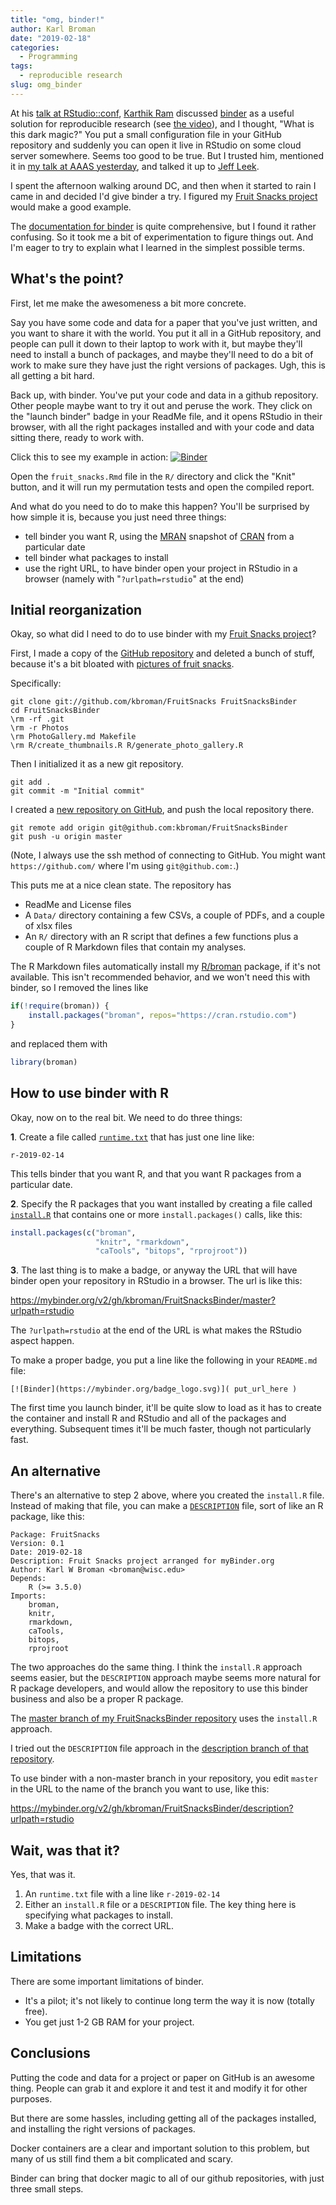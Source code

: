 ```yaml
---
title: "omg, binder!"
author: Karl Broman
date: "2019-02-18"
categories:
  - Programming
tags:
  - reproducible research
slug: omg_binder
---
```


At his [talk at
RStudio::conf](https://github.com/karthik/rstudio2019), [Karthik
Ram](https://inundata.org) discussed
[binder](https://mybinder.readthedocs.io/en/latest/index.html) as a
useful solution for reproducible research (see [the
video](https://resources.rstudio.com/rstudio-conf-2019/a-guide-to-modern-reproducible-data-science-with-r)),
and I thought, "What is this dark magic?" You put a small
configuration file in your GitHub repository and suddenly you can open it
live in RStudio on some cloud server somewhere. Seems too good to be true.
But I trusted him, mentioned it in [my talk at
AAAS yesterday](https://bit.ly/rrcollab), and talked it up to [Jeff
Leek](https://jtleek.com).

I spent the afternoon walking around DC, and then when it started to
rain I came in and decided I'd give binder a try. I figured my [Fruit
Snacks project](https://kbroman.org/FruitSnacks) would make a good
example.

The [documentation for
binder](https://mybinder.readthedocs.io/en/latest/index.html) is quite
comprehensive, but I found it rather confusing. So it took me a bit of
experimentation to figure things out. And I'm eager to try to
explain what I learned in the simplest possible terms.

## What's the point?

First, let me make the awesomeness a bit more concrete.

Say you have some code and data for a paper that you've just written,
and you want to share it with the world. You put it all in a GitHub
repository, and people can pull it down to their laptop to work with
it, but maybe they'll need to install a bunch of packages, and maybe
they'll need to do a bit of work to make sure they have just the right
versions of packages. Ugh, this is all getting a bit hard.

Back up, with binder. You've put your code and data in a github
repository. Other people maybe want to try it out and peruse the work.
They click on the "launch binder" badge in your ReadMe file, and it
opens RStudio in their browser, with all the right packages installed
and with your code and data sitting there, ready to work with.

Click this to see my example in action:
[![Binder](https://mybinder.org/badge_logo.svg)](https://mybinder.org/v2/gh/kbroman/FruitSnacksBinder/master?urlpath=rstudio)

Open the `fruit_snacks.Rmd` file in the `R/` directory and click the
"Knit" button, and it will run my permutation tests and open the
compiled report.

And what do you need to do to make this happen? You'll be surprised by
how simple it is, because you just need three things:

- tell binder you want R, using the
  [MRAN](https://mran.microsoft.com/) snapshot of
  [CRAN](https://cran.r-project.org) from a particular date
- tell binder what packages to install
- use the right URL, to have binder open your project in RStudio in a
  browser (namely with "`?urlpath=rstudio`" at the end)




## Initial reorganization

Okay, so what did I need to do to use binder with my [Fruit
Snacks project](https://kbroman.org/FruitSnacks)?

First, I made a copy of the [GitHub
repository](https://github.com/kbroman/FruitSnacks) and deleted a
bunch of stuff, because it's a bit bloated with [pictures of fruit
snacks](https://github.com/kbroman/FruitSnacks/blob/master/PhotoGallery.md).

Specifically:

```
git clone git://github.com/kbroman/FruitSnacks FruitSnacksBinder
cd FruitSnacksBinder
\rm -rf .git
\rm -r Photos
\rm PhotoGallery.md Makefile
\rm R/create_thumbnails.R R/generate_photo_gallery.R
```

Then I initialized it as a new git repository.

```
git add .
git commit -m "Initial commit"
```

I created a [new repository on
GitHub](https://github.com/kbroman/FruitSnacksBinder), and push the
local repository there.

```
git remote add origin git@github.com:kbroman/FruitSnacksBinder
git push -u origin master
```

(Note, I always use the ssh method of connecting to GitHub. You might
want `https://github.com/` where I'm using `git@github.com:`.)

This puts me at a nice clean state. The repository has

- ReadMe and License files
- A `Data/` directory containing a few CSVs, a couple of PDFs, and a
  couple of xlsx files
- An `R/` directory with an R script that defines a few functions plus
  a couple of R Markdown files that contain my analyses.

The R Markdown files automatically install my
[R/broman](https://github.com/kbroman/broman) package, if it's not
available. This isn't recommended behavior, and we won't need this
with binder, so I removed the lines like

```r
if(!require(broman)) {
    install.packages("broman", repos="https://cran.rstudio.com")
}
```

and replaced them with

```r
library(broman)
```


## How to use binder with R

Okay, now on to the real bit. We need to do three things:

**1**. Create a file called
[`runtime.txt`](https://github.com/kbroman/FruitSnacksBinder/blob/master/runtime.txt)
that has just one line like:

```
r-2019-02-14
```

This tells binder that you want R, and that you want R packages
from a particular date.

**2**. Specify the R packages that you want installed by creating a file called
[`install.R`](https://github.com/kbroman/FruitSnacksBinder/blob/master/install.R)
that contains one or more `install.packages()` calls, like this:

```r
install.packages(c("broman",
                   "knitr", "rmarkdown",
                   "caTools", "bitops", "rprojroot"))
```

**3**. The last thing is to make a badge, or anyway the URL that will
have binder open your repository in RStudio in a browser.
The url is like this:

<https://mybinder.org/v2/gh/kbroman/FruitSnacksBinder/master?urlpath=rstudio>

The `?urlpath=rstudio` at the end of the URL is what makes the
RStudio aspect happen.

To make a proper badge, you put a line like the following in your
`README.md` file:

```
[![Binder](https://mybinder.org/badge_logo.svg)]( put_url_here )
```

The first time you launch binder, it'll be quite slow to load as it
has to create the container and install R and RStudio and all of
the packages and everything. Subsequent times it'll be much
faster, though not particularly fast.

## An alternative

There's an alternative to step 2 above, where you created the
`install.R` file. Instead of making that file, you
can make a
[`DESCRIPTION`](https://github.com/kbroman/FruitSnacksBinder/blob/description/DESCRIPTION)
file, sort of like an R package, like this:

```
Package: FruitSnacks
Version: 0.1
Date: 2019-02-18
Description: Fruit Snacks project arranged for myBinder.org
Author: Karl W Broman <broman@wisc.edu>
Depends:
    R (>= 3.5.0)
Imports:
    broman,
    knitr,
    rmarkdown,
    caTools,
    bitops,
    rprojroot
```

The two approaches do the same thing. I think the `install.R` approach
seems easier, but the `DESCRIPTION` approach maybe seems more natural for
R package developers, and would allow the repository to use this
binder business and also be a proper R package.

The [master branch of my FruitSnacksBinder
repository](https://github.com/kbroman/FruitSnacksBinder) uses the
`install.R` approach.

I tried out the `DESCRIPTION` file approach in the [description
branch of that repository](https://github.com/kbroman/FruitSnacksBinder/tree/description).

To use binder with a non-master branch in your repository, you edit
`master` in the URL to the name of the branch you want to use, like this:

<https://mybinder.org/v2/gh/kbroman/FruitSnacksBinder/description?urlpath=rstudio>


## Wait, was that it?

Yes, that was it.

1. An `runtime.txt` file with a line like `r-2019-02-14`
2. Either an `install.R` file or a `DESCRIPTION` file. The key thing
   here is specifying what packages to install.
3. Make a badge with the correct URL.

## Limitations

There are some important limitations of binder.

- It's a pilot; it's not likely to continue long term the way it is now
  (totally free).
- You get just 1-2 GB RAM for your project.


## Conclusions

Putting the code and data for a project or paper on GitHub is an
awesome thing. People can grab it and explore it and test it and
modify it for other purposes.

But there are some hassles, including getting all of the packages
installed, and installing the right versions of packages.

Docker containers are a clear and important solution to this problem,
but many of us still find them a bit complicated and scary.

Binder can bring that docker magic to all of our github repositories,
with just three small steps.
